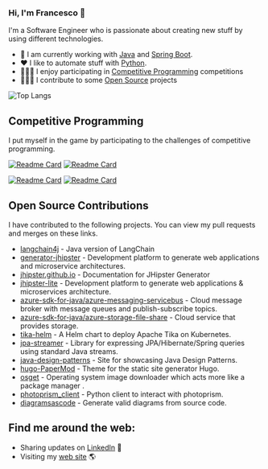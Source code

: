 ### Hi, I'm Francesco 👋

I'm a Software Engineer who is passionate about creating new stuff by using different technologies.
- 💼 I am currently working with [Java](https://dev.java/) and [Spring Boot](https://spring.io/projects/spring-boot).
- :heart: I like to automate stuff with [Python](https://www.python.org/).
- 🧑🏽‍💻 I enjoy participating in [Competitive Programming](https://en.wikipedia.org/wiki/Competitive_programming) competitions
- 👨🏽‍🔧 I contribute to some [Open Source](https://opensource.org/about) projects

![Top Langs](https://github-readme-stats-git-masterrstaa-rickstaa.vercel.app/api/top-langs/?username=frascu&title_color=ffffff&icon_color=f9f9f8&text_color=9f9f9f&bg_color=151515)

## Competitive Programming
I put myself in the game by participating to the challenges of competitive programming.

[![Readme Card](https://github-readme-stats-git-masterrstaa-rickstaa.vercel.app/api/pin/?username=frascu&repo=advent-of-code&show_owner=true&title_color=ffffff&icon_color=f9f9f8&text_color=9f9f9f&bg_color=151515)](https://github.com/frascu/advent-of-code)
[![Readme Card](https://github-readme-stats-git-masterrstaa-rickstaa.vercel.app/api/pin/?username=frascu&repo=google-hash-code&show_owner=true&title_color=fff&icon_color=f9f9f8&text_color=9f9f9f&bg_color=151515)](https://github.com/frascu/google-hash-code)


[![Readme Card](https://github-readme-stats-git-masterrstaa-rickstaa.vercel.app/api/pin/?username=frascu&repo=google-code-jam&show_owner=true&title_color=ffffff&icon_color=f9f9f8&text_color=9f9f9f&bg_color=151515)](https://github.com/frascu/google-code-jam)
[![Readme Card](https://github-readme-stats-git-masterrstaa-rickstaa.vercel.app/api/pin/?username=frascu&repo=amazon-interview-2018&show_owner=true&title_color=ffffff&icon_color=f9f9f8&text_color=9f9f9f&bg_color=151515)](https://github.com/frascu/amazon-interview-2018)

## Open Source Contributions
I have contributed to the following projects. You can view my pull requests and merges on these links.
* [langchain4j](https://github.com/langchain4j/langchain4j/pulls?q=is%3Apr+author%3Afrascu+is%3Amerged) - Java version of LangChain
* [generator-jhipster](https://github.com/jhipster/generator-jhipster/pulls?q=is%3Apr+author%3Afrascu+is%3Amerged) - Development platform to generate web applications and microservice architectures.
* [jhipster.github.io](https://github.com/jhipster/jhipster.github.io/pulls?q=is%3Apr+author%3Afrascu+is%3Amerged) - Documentation for JHipster Generator
* [jhipster-lite](https://github.com/jhipster/jhipster-lite/pulls?q=is%3Apr+author%3Afrascu+is%3Amerged) - Development platform to generate web applications & microservices architecture.
* [azure-sdk-for-java/azure-messaging-servicebus](https://github.com/Azure/azure-sdk-for-java/pulls?q=is%3Apr+is%3Aclosed+author%3Afrascu+review%3Aapproved+label%3A%22Service+Bus%22) - Cloud message broker with message queues and publish-subscribe topics.
* [azure-sdk-for-java/azure-storage-file-share](https://github.com/Azure/azure-sdk-for-java/pulls?q=is%3Apr+is%3Aclosed+author%3Afrascu+review%3Aapproved+label%3AStorage) - Cloud service that provides storage.
* [tika-helm](https://github.com/apache/tika-helm/pulls?q=is%3Apr+is%3Amerged+author%3Afrascu) - A Helm chart to deploy Apache Tika on Kubernetes. 
* [jpa-streamer](https://github.com/speedment/jpa-streamer/pulls?q=is%3Apr+is%3Amerged+author%3Afrascu+) - Library for expressing JPA/Hibernate/Spring queries using standard Java streams.
* [java-design-patterns](https://github.com/iluwatar/java-design-patterns/pulls?q=is%3Apr+author%3Afrascu+is%3Amerged) - Site for showcasing Java Design Patterns.
* [hugo-PaperMod](https://github.com/adityatelange/hugo-PaperMod/pulls?q=is%3Apr+author%3Afrascu+is%3Amerged) - Theme for the static site generator Hugo.
* [osget](https://github.com/gnarlin/osget/pulls?q=is%3Amerged+is%3Apr+author%3Afrascu+) - Operating system image downloader which acts more like a package manager .
* [photoprism_client](https://github.com/mvlnetdev/photoprism_client/pulls?q=is%3Apr+author%3Afrascu+is%3Aclosed) - Python client to interact with photoprism.
* [diagramsascode](https://github.com/diagramsascode/diagramsascode/pulls?q=is%3Apr+author%3Afrascu+is%3Amerged) - Generate valid diagrams from source code.
## Find me around the web: 
- Sharing updates on <a href="https://www.linkedin.com/in/francesco-scuccimarri/">LinkedIn</a> 💼
- Visiting my [web site](https://frascu.github.io) 🌎
<!--
**frascu/frascu** is a ✨ _special_ ✨ repository because its `README.md` (this file) appears on your GitHub profile.

Here are some ideas to get you started:

- 🔭 I’m currently working on ...
- 🌱 I’m currently learning ...
- 👯 I’m looking to collaborate on ...
- 🤔 I’m looking for help with ...
- 💬 Ask me about ...
- 📫 How to reach me: ...
- 😄 Pronouns: ...
- ⚡ Fun fact: ...
-->
